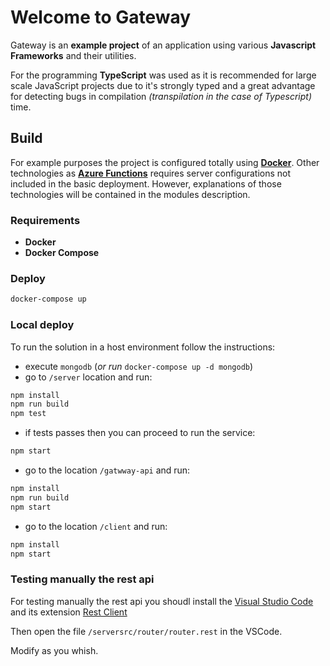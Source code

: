# Welcome to Gateway

Gateway is an **example project** of an application using various **Javascript Frameworks** and their utilities.

For the programming **TypeScript** was used as it is recommended for large scale JavaScript projects due to it's strongly typed and a great advantage for detecting bugs in compilation _(transpilation in the case of Typescript)_ time.

## Build

For example purposes the project is configured totally using [**Docker**](https://www.docker.com/). Other technologies as [**Azure Functions**](https://azure.microsoft.com/en-us/services/functions/) requires server configurations not included in the basic deployment. However, explanations of those technologies will be contained in the modules description.

### Requirements

- **Docker**
- **Docker Compose**

### Deploy

```sh
docker-compose up
```

### Local deploy

To run the solution in a host environment follow the instructions:

- execute `mongodb` (_or run_ `docker-compose up -d mongodb`)
- go to `/server` location and run:

```sh
npm install
npm run build
npm test
```

- if tests passes then you can proceed to run the service:

```sh
npm start
```

- go to the location `/gatwway-api` and run:

```sh
npm install
npm run build
npm start
```

- go to the location `/client` and run:

```sh
npm install
npm start
```

### Testing manually the rest api

For testing manually the rest api you shoudl install the [Visual Studio Code](https://code.visualstudio.com/download) and its extension [Rest Client](https://marketplace.visualstudio.com/items?itemName=humao.rest-client)

Then open the file `/serversrc/router/router.rest` in the VSCode.

Modify as you whish.
